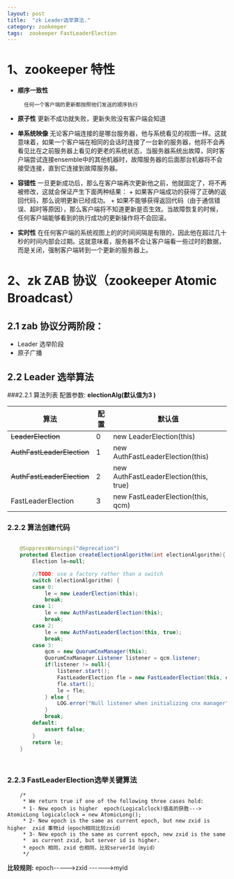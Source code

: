 ```yaml
---
layout: post
title:  "zk Leader选举算法."
category: zookeeper
tags:  zookeeper FastLeaderElection
---
```


# 1、zookeeper 特性

- **顺序一致性**<br>

        任何一个客户端的更新都按照他们发送的顺序执行

- **原子性**
        更新不成功就失败，更新失败没有客户端会知道
- **单系统映像**
        无论客户端连接的是哪台服务器，他与系统看见的视图一样。这就意味着，如果一个客户端在相同的会话时连接了一台新的服务器，他将不会再看见比在之前服务器上看见的更老的系统状态，当服务器系统出故障，同时客户端尝试连接ensemble中的其他机器时，故障服务器的后面那台机器将不会接受连接，直到它连接到故障服务器。
        
- **容错性**
        一旦更新成功后，那么在客户端再次更新他之前，他就固定了，将不再被修改，这就会保证产生下面两种结果：
        + 如果客户端成功的获得了正确的返回代码，那么说明更新已经成功。
        + 如果不能够获得返回代码（由于通信错误、超时等原因），那么客户端将不知道更新是否生效。当故障恢复的时候，任何客户端能够看到的执行成功的更新操作将不会回滚。
- **实时性**
        在任何客户端的系统视图上的的时间间隔是有限的，因此他在超过几十秒的时间内部会过期。这就意味着，服务器不会让客户端看一些过时的数据，而是关闭，强制客户端转到一个更新的服务器上。

# 2、zk ZAB 协议（zookeeper Atomic Broadcast）

## 2.1 zab 协议分两阶段：

- Leader 选举阶段
- 原子广播

## 2.2 Leader 选举算法
###2.2.1 算法列表
配置参数: **electionAlg(默认值为3 )**

算法                             |    配置      |  默认值
---------------------------------|--------------|----------------------
~~LeaderElection~~                   |      0       |new LeaderElection(this)
~~AuthFastLeaderElection~~           |      1       |new AuthFastLeaderElection(this)
~~AuthFastLeaderElection~~           |      2       |new AuthFastLeaderElection(this, true)
FastLeaderElection               |      3       | new FastLeaderElection(this, qcm)

### 2.2.2 算法创建代码

```java

    @SuppressWarnings("deprecation")
    protected Election createElectionAlgorithm(int electionAlgorithm){
        Election le=null;

        //TODO: use a factory rather than a switch
        switch (electionAlgorithm) {
        case 0:
            le = new LeaderElection(this);
            break;
        case 1:
            le = new AuthFastLeaderElection(this);
            break;
        case 2:
            le = new AuthFastLeaderElection(this, true);
            break;
        case 3:
            qcm = new QuorumCnxManager(this);
            QuorumCnxManager.Listener listener = qcm.listener;
            if(listener != null){
                listener.start();
                FastLeaderElection fle = new FastLeaderElection(this, qcm);
                fle.start();
                le = fle;
            } else {
                LOG.error("Null listener when initializing cnx manager");
            }
            break;
        default:
            assert false;
        }
        return le;
    }




```


### 2.2.3 FastLeaderElection选举关键算法

        /*
         * We return true if one of the following three cases hold:
         * 1- New epoch is higher  epoch(Logicalclock)值高的获胜--->  AtomicLong logicalclock = new AtomicLong(); 
         * 2- New epoch is the same as current epoch, but new zxid is higher  zxid 事物id（epoch相同比较zxid）
         * 3- New epoch is the same as current epoch, new zxid is the same
         *  as current zxid, but server id is higher.
         * epoch 相同，zxid 也相同，比较serverId（myid）
         */

**比较规则:**   epoch----->zxid ------>myid
